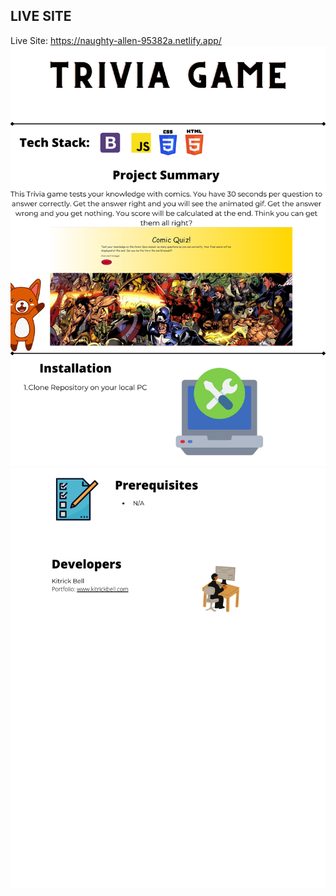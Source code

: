 ## LIVE SITE
Live Site: https://naughty-allen-95382a.netlify.app/
![App Screenshot](1.png)
![App Screenshot](2.png)